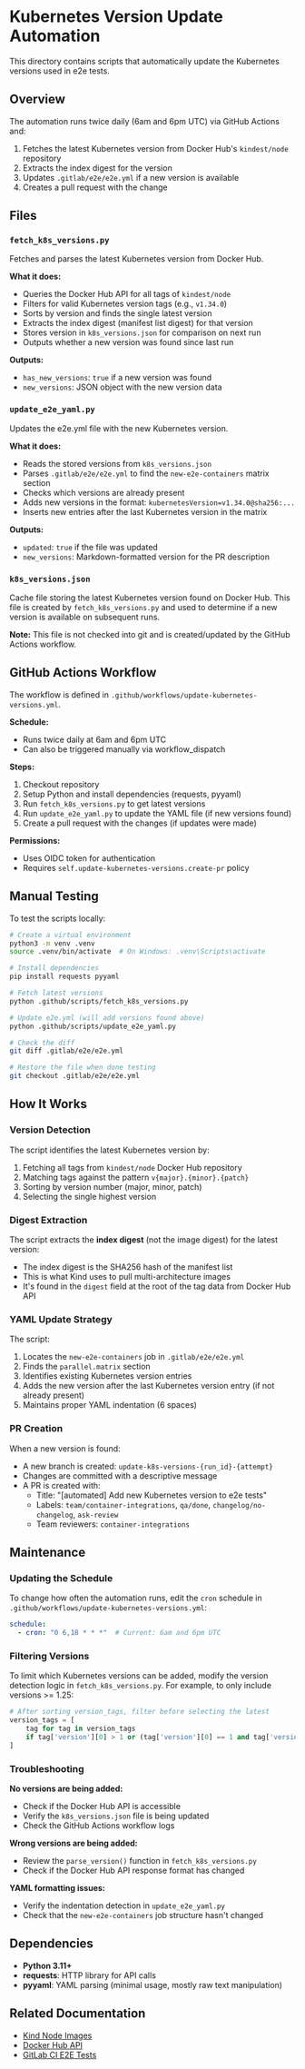 # Kubernetes Version Update Automation

This directory contains scripts that automatically update the Kubernetes versions used in e2e tests.

## Overview

The automation runs twice daily (6am and 6pm UTC) via GitHub Actions and:
1. Fetches the latest Kubernetes version from Docker Hub's `kindest/node` repository
2. Extracts the index digest for the version
3. Updates `.gitlab/e2e/e2e.yml` if a new version is available
4. Creates a pull request with the change

## Files

### `fetch_k8s_versions.py`
Fetches and parses the latest Kubernetes version from Docker Hub.

**What it does:**
- Queries the Docker Hub API for all tags of `kindest/node`
- Filters for valid Kubernetes version tags (e.g., `v1.34.0`)
- Sorts by version and finds the single latest version
- Extracts the index digest (manifest list digest) for that version
- Stores version in `k8s_versions.json` for comparison on next run
- Outputs whether a new version was found since last run

**Outputs:**
- `has_new_versions`: `true` if a new version was found
- `new_versions`: JSON object with the new version data

### `update_e2e_yaml.py`
Updates the e2e.yml file with the new Kubernetes version.

**What it does:**
- Reads the stored versions from `k8s_versions.json`
- Parses `.gitlab/e2e/e2e.yml` to find the `new-e2e-containers` matrix section
- Checks which versions are already present
- Adds new versions in the format: `kubernetesVersion=v1.34.0@sha256:...`
- Inserts new entries after the last Kubernetes version in the matrix

**Outputs:**
- `updated`: `true` if the file was updated
- `new_versions`: Markdown-formatted version for the PR description

### `k8s_versions.json`
Cache file storing the latest Kubernetes version found on Docker Hub. This file is created by `fetch_k8s_versions.py` and used to determine if a new version is available on subsequent runs.

**Note:** This file is not checked into git and is created/updated by the GitHub Actions workflow.

## GitHub Actions Workflow

The workflow is defined in `.github/workflows/update-kubernetes-versions.yml`.

**Schedule:**
- Runs twice daily at 6am and 6pm UTC
- Can also be triggered manually via workflow_dispatch

**Steps:**
1. Checkout repository
2. Setup Python and install dependencies (requests, pyyaml)
3. Run `fetch_k8s_versions.py` to get latest versions
4. Run `update_e2e_yaml.py` to update the YAML file (if new versions found)
5. Create a pull request with the changes (if updates were made)

**Permissions:**
- Uses OIDC token for authentication
- Requires `self.update-kubernetes-versions.create-pr` policy

## Manual Testing

To test the scripts locally:

```bash
# Create a virtual environment
python3 -m venv .venv
source .venv/bin/activate  # On Windows: .venv\Scripts\activate

# Install dependencies
pip install requests pyyaml

# Fetch latest versions
python .github/scripts/fetch_k8s_versions.py

# Update e2e.yml (will add versions found above)
python .github/scripts/update_e2e_yaml.py

# Check the diff
git diff .gitlab/e2e/e2e.yml

# Restore the file when done testing
git checkout .gitlab/e2e/e2e.yml
```

## How It Works

### Version Detection
The script identifies the latest Kubernetes version by:
1. Fetching all tags from `kindest/node` Docker Hub repository
2. Matching tags against the pattern `v{major}.{minor}.{patch}`
3. Sorting by version number (major, minor, patch)
4. Selecting the single highest version

### Digest Extraction
The script extracts the **index digest** (not the image digest) for the latest version:
- The index digest is the SHA256 hash of the manifest list
- This is what Kind uses to pull multi-architecture images
- It's found in the `digest` field at the root of the tag data from Docker Hub API

### YAML Update Strategy
The script:
1. Locates the `new-e2e-containers` job in `.gitlab/e2e/e2e.yml`
2. Finds the `parallel.matrix` section
3. Identifies existing Kubernetes version entries
4. Adds the new version after the last Kubernetes version entry (if not already present)
5. Maintains proper YAML indentation (6 spaces)

### PR Creation
When a new version is found:
- A new branch is created: `update-k8s-versions-{run_id}-{attempt}`
- Changes are committed with a descriptive message
- A PR is created with:
  - Title: "[automated] Add new Kubernetes version to e2e tests"
  - Labels: `team/container-integrations`, `qa/done`, `changelog/no-changelog`, `ask-review`
  - Team reviewers: `container-integrations`

## Maintenance

### Updating the Schedule
To change how often the automation runs, edit the `cron` schedule in `.github/workflows/update-kubernetes-versions.yml`:

```yaml
schedule:
  - cron: "0 6,18 * * *"  # Current: 6am and 6pm UTC
```

### Filtering Versions
To limit which Kubernetes versions can be added, modify the version detection logic in `fetch_k8s_versions.py`. For example, to only include versions >= 1.25:

```python
# After sorting version_tags, filter before selecting the latest
version_tags = [
    tag for tag in version_tags
    if tag['version'][0] > 1 or (tag['version'][0] == 1 and tag['version'][1] >= 25)
]
```

### Troubleshooting

**No versions are being added:**
- Check if the Docker Hub API is accessible
- Verify the `k8s_versions.json` file is being updated
- Check the GitHub Actions workflow logs

**Wrong versions are being added:**
- Review the `parse_version()` function in `fetch_k8s_versions.py`
- Check if the Docker Hub API response format has changed

**YAML formatting issues:**
- Verify the indentation detection in `update_e2e_yaml.py`
- Check that the `new-e2e-containers` job structure hasn't changed

## Dependencies

- **Python 3.11+**
- **requests**: HTTP library for API calls
- **pyyaml**: YAML parsing (minimal usage, mostly raw text manipulation)

## Related Documentation

- [Kind Node Images](https://hub.docker.com/r/kindest/node/tags)
- [Docker Hub API](https://docs.docker.com/docker-hub/api/latest/)
- [GitLab CI E2E Tests](.gitlab/e2e/e2e.yml)
